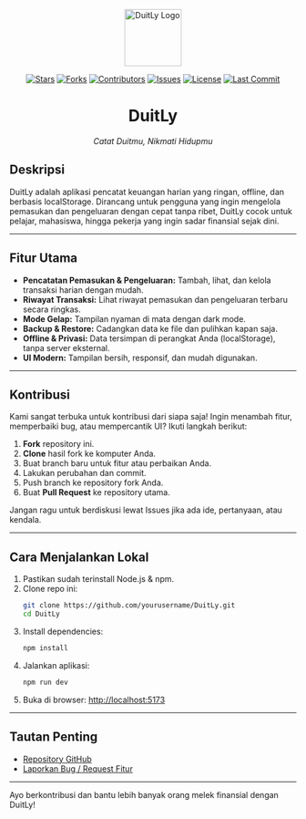 <p align="center">
  <img src="https://i.imgur.com/7pFHXm4.png" alt="DuitLy Logo" width="100" height="100" />
</p>

<p align="center">
  <a href="https://github.com/RzlAm/DuitLy/stargazers"><img src="https://img.shields.io/github/stars/RzlAm/DuitLy?style=social" alt="Stars"></a>
  <a href="https://github.com/RzlAm/DuitLy/network/members"><img src="https://img.shields.io/github/forks/RzlAm/DuitLy?style=social" alt="Forks"></a>
  <a href="https://github.com/RzlAm/DuitLy/graphs/contributors"><img src="https://img.shields.io/github/contributors/RzlAm/DuitLy" alt="Contributors"></a>
  <a href="https://github.com/RzlAm/DuitLy/issues"><img src="https://img.shields.io/github/issues/RzlAm/DuitLy" alt="Issues"></a>
  <a href="https://github.com/RzlAm/DuitLy/blob/main/LICENSE"><img src="https://img.shields.io/github/license/RzlAm/DuitLy" alt="License"></a>
  <a href="https://github.com/RzlAm/DuitLy/commits/main"><img src="https://img.shields.io/github/last-commit/RzlAm/DuitLy" alt="Last Commit"></a>
</p>
<h1 align="center">DuitLy</h1>
<p align="center"><i>Catat Duitmu, Nikmati Hidupmu</i></p>

## Deskripsi

DuitLy adalah aplikasi pencatat keuangan harian yang ringan, offline, dan berbasis localStorage. Dirancang untuk pengguna yang ingin mengelola pemasukan dan pengeluaran dengan cepat tanpa ribet, DuitLy cocok untuk pelajar, mahasiswa, hingga pekerja yang ingin sadar finansial sejak dini.

---

## Fitur Utama

- **Pencatatan Pemasukan & Pengeluaran:** Tambah, lihat, dan kelola transaksi harian dengan mudah.
- **Riwayat Transaksi:** Lihat riwayat pemasukan dan pengeluaran terbaru secara ringkas.
- **Mode Gelap:** Tampilan nyaman di mata dengan dark mode.
- **Backup & Restore:** Cadangkan data ke file dan pulihkan kapan saja.
- **Offline & Privasi:** Data tersimpan di perangkat Anda (localStorage), tanpa server eksternal.
- **UI Modern:** Tampilan bersih, responsif, dan mudah digunakan.

---

## Kontribusi

Kami sangat terbuka untuk kontribusi dari siapa saja! Ingin menambah fitur, memperbaiki bug, atau mempercantik UI? Ikuti langkah berikut:

1. **Fork** repository ini.
2. **Clone** hasil fork ke komputer Anda.
3. Buat branch baru untuk fitur atau perbaikan Anda.
4. Lakukan perubahan dan commit.
5. Push branch ke repository fork Anda.
6. Buat **Pull Request** ke repository utama.

Jangan ragu untuk berdiskusi lewat Issues jika ada ide, pertanyaan, atau kendala.

---

## Cara Menjalankan Lokal

1. Pastikan sudah terinstall Node.js & npm.
2. Clone repo ini:
   ```bash
   git clone https://github.com/yourusername/DuitLy.git
   cd DuitLy
   ```
3. Install dependencies:
   ```bash
   npm install
   ```
4. Jalankan aplikasi:
   ```bash
   npm run dev
   ```
5. Buka di browser: [http://localhost:5173](http://localhost:5173)

---

## Tautan Penting

- [Repository GitHub](https://github.com/yourusername/DuitLy)
- [Laporkan Bug / Request Fitur](https://github.com/yourusername/DuitLy/issues)

---

Ayo berkontribusi dan bantu lebih banyak orang melek finansial dengan DuitLy!
